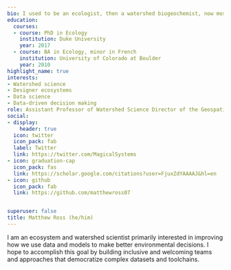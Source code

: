 ```yaml
---
bio: I used to be an ecologist, then a watershed biogeochemist, now mostly a data scientist. 
education:
  courses:
  - course: PhD in Ecology
    institution: Duke University
    year: 2017
  - course: BA in Ecology, minor in French
    institution: University of Colorado at Boulder
    year: 2010
highlight_name: true
interests:
- Watershed science
- Designer ecosystems
- Data science
- Data-driven decision making
role: Assistant Professor of Watershed Science Director of the Geospatial Centroid
social:
- display:
    header: true
  icon: twitter
  icon_pack: fab
  label: Twitter
  link: https://twitter.com/MagicalSystems
- icon: graduation-cap
  icon_pack: fas
  link: https://scholar.google.com/citations?user=FjuxZdYAAAAJ&hl=en
- icon: github
  icon_pack: fab
  link: https://github.com/matthewross07


superuser: false
title: Matthew Ross (he/him)
---
```


I am an ecosystem and watershed scientist primarily interested in improving how we use data and models to make better environmental decisions. I hope to accomplish this goal by building inclusive and welcoming teams and approaches that democratize complex datasets and toolchains.



